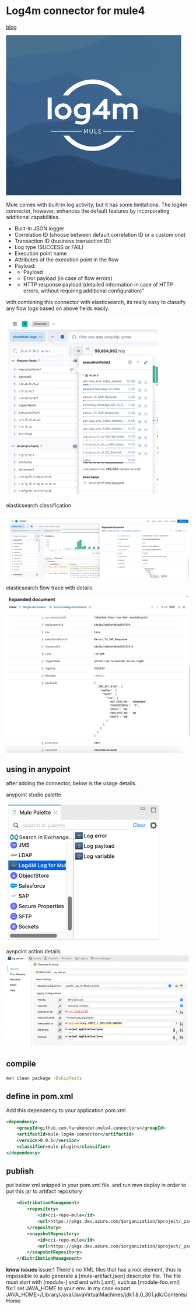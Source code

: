 # Log4m connector for mule4

[blog](https://farukonder.github.io/thats-enough-cloud-for-today/blog/2023/11/20/log4m-for-mulesoft.html)

![splash](./content/log4m.min.png)

Mule comes with built-in log activity, but it has some limitations. The log4m connector, however, enhances the default features by incorporating additional capabilities.
 - Built-in JSON logger
 - Correlation ID (choose between default correlation ID or a custom one)
 - Transaction ID (business transaction ID)
 - Log type (SUCCESS or FAIL)
 - Execution point name
 - Attributes of the execution point in the flow
 - Payload:
 - - Payload
 - - Error payload (in case of flow errors)
 - - HTTP response payload (detailed information in case of HTTP errors, without requiring additional configuration)"


with combining this connector with elasticsearch, its really easy to classify any flow logs based on above fields easily.

![elastic-fields](./content/e1.png)

elasticsearch classification

![elastic-classification](./content/e2.png)

elasticsearch flow trace with details

![elastic-fields](./content/e3.png)

## using in anypoint

after adding the connector, below is the usage details.

anypoint studio palette

![palette](./content/palette.png)

aynpoint action details
![action](./content/log-connector-conf.png)


## compile

```sh
mvn clean package -DskipTests
```

## define in pom.xml

Add this dependency to your application pom.xml

```xml
<dependency>
	<groupId>github.com.farukonder.mule4.connectors</groupId>
	<artifactId>mule-log4m-connector</artifactId>
	<version>0.0.1</version>
    <classifier>mule-plugin</classifier>
</dependency>
```

## publish

put below xml snipped in your pom.xml file. and run mvn deploy in order to put this jar to artifact repository

```xml
	<distributionManagement>
		<repository>
			<id>cci-repo-mule</id>
			<url>https://pkgs.dev.azure.com/$organization/$project/_packaging/repo-mule/maven/v1</url>
		</repository>
		<snapshotRepository>
			<id>cci-repo-mule</id>
			<url>https://pkgs.dev.azure.com/$organization/$project/_packaging/repo-mule/maven/v1</url>
		</snapshotRepository>
	</distributionManagement>
```

**know issues**
 issue:1 There's no XML files that has a <module> root element, thus is impossible to auto generate a [mule-artifact.json] descriptor file. The file must start with [module-] and end with [.xml], such as [module-foo.xml] 
 fix:1 set JAVA_HOME to your env. in my case export JAVA_HOME=/Library/Java/JavaVirtualMachines/jdk1.8.0_301.jdk/Contents/Home
